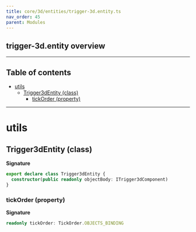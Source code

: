 ```yaml
---
title: core/3d/entities/trigger-3d.entity.ts
nav_order: 45
parent: Modules
---
```


## trigger-3d.entity overview

---

<h2 class="text-delta">Table of contents</h2>

- [utils](#utils)
  - [Trigger3dEntity (class)](#trigger3dentity-class)
    - [tickOrder (property)](#tickorder-property)

---

# utils

## Trigger3dEntity (class)

**Signature**

```ts
export declare class Trigger3dEntity {
  constructor(public readonly objectBody: ITrigger3dComponent)
}
```

### tickOrder (property)

**Signature**

```ts
readonly tickOrder: TickOrder.OBJECTS_BINDING
```
